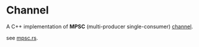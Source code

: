 # Channel

A C++ implementation of **MPSC** (multi-producer single-consumer) [channel](./channel.h).

see [mpsc.rs](./mpsc.rs).
